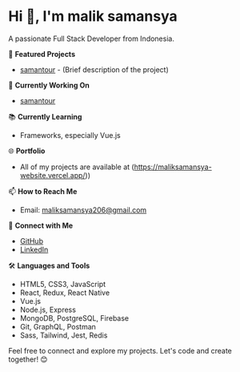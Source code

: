 # Hi 👋, I'm malik samansya

A passionate Full Stack Developer from Indonesia.

🌟 **Featured Projects**
- [samantour](https://github.com/yourusername/Nekomics) - (Brief description of the project)

🚀 **Currently Working On**
- [samantour](https://github.com/yourusername/Nekomics)

📚 **Currently Learning**
- Frameworks, especially Vue.js

🌐 **Portfolio**
- All of my projects are available at (https://maliksamansya-website.vercel.app/))

📫 **How to Reach Me**
- Email: maliksamansya206@gmail.com

🤝 **Connect with Me**
- [GitHub](https://github.com/maliksamansya)
- [LinkedIn](https://www.linkedin.com/in/malik-al-aminullah-samansya-43b809169/)
  

🛠️ **Languages and Tools**
- HTML5, CSS3, JavaScript
- React, Redux, React Native
- Vue.js
- Node.js, Express
- MongoDB, PostgreSQL, Firebase
- Git, GraphQL, Postman
- Sass, Tailwind, Jest, Redis

Feel free to connect and explore my projects. Let's code and create together! 😊
